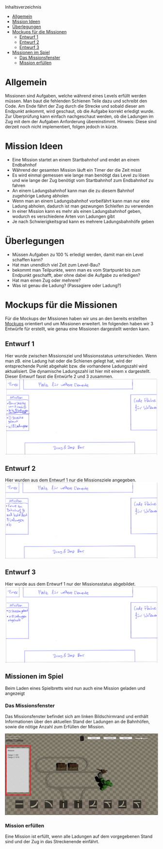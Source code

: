 Inhaltsverzeichnis 
- [Allgemein](#allgemein)
- [Mission Ideen](#mission-ideen)
- [Überlegungen](#überlegungen)
- [Mockups für die Missionen](#mockups-für-die-missionen)
   - [Entwurf 1](#entwurf-1)
   - [Entwurf 2](#entwurf-2)
   - [Entwurf 3](#entwurf-3)
- [Missionen im Spiel](#missionen-im-spiel)
   - [Das Missionsfenster](#das-missionsfenster)
   - [Mission erfüllen](#mission-erfüllen)
# Allgemein
Missionen sind Aufgaben, welche während eines Levels erfüllt werden müssen. Man baut die fehlenden Schienen Teile dazu und schreibt den Code. Am Ende fährt der Zug durch die Strecke und sobald dieser am Endpunkt ankommt, wird geschaut, ob die Aufgabe korrekt erledigt wurde. Zur Überprüfung kann einfach nachgeschaut werden, ob die Ladungen im Zug mit dem der Aufgaben Anforderung übereinstimmt.
Hinweis: Diese sind derzeit noch nicht implementiert, folgen jedoch in kürze. 

# Mission Ideen
- Eine Mission startet an einem Startbahnhof und endet an einem Endbahnhof
- Während der gesamten Mission läuft ein Timer der die Zeit misst
- Es wird einmal gemessen wie lange man benötigt das Level zu lösen und wie lange der Zug benötigt vom Startbahnhof zum Endbahnhof zu fahren 
- An einem Ladungsbahnhof kann man die zu diesem Bahnhof zugehörige Ladung abholen
- Wenn man an einem Ladungsbahnhof vorbeifährt kann man nur eine Ladung abholen, dadurch ist man gezwungen Schleifen zu verwenden
- In einer Mission kann es mehr als einen Ladungsbahnhof geben, wodurch es verschiedene Arten von Ladungen gibt
- Je nach Schwierigkeitsgrad kann es mehrere Ladungsbahnhöfe geben

# Überlegungen
- Müssen Aufgaben zu 100 % erledigt werden, damit man ein Level schaffen kann?
- Hat man unendlich viel Zeit zum Level-Bau?
- bekommt man Teilpunkte, wenn man es vom Startpunkt bis zum Endpunkt geschafft, aber ohne dabei die Aufgabe zu erledigen?
- Hat man einen Zug oder mehrere?
- Was ist genau die Ladung? (Passagiere oder Ladung?)

# Mockups für die Missionen
Für die Mockups der Missionen haben wir uns an den bereits erstellten [Mockups](MockUps) orientiert und um Missionen erweitert. Im folgenden haben wir 3 Entwürfe für erstellt, wie genau eine Missionen dargestellt werden kann.

## Entwurf 1
Hier wurde zwischen Missionsziel und Missionsstatus unterschieden. Wenn man zB. eine Ladung hat oder die Schienen gelegt hat, wird der entsprechende Punkt abgehakt bzw. die vorhandene Ladungszahl wird aktualisiert. Die dynamische Ladungszahl ist hier mit einem x dargestellt. Dieser Entwurf fasst die Entwürfe 2 und 3 zusammen.
![MissionsEntwurf-1](uploads/b6393d7dfcffe5e0f33e4af49e311059/MissionsEntwurf-1.png)

## Entwurf 2
Hier wurden aus dem Entwurf 1 nur die Missionsziele angegeben.
![MissionEntwurf-2](uploads/3ef2abf3764f0c2b8f1323caf7eb8f24/MissionEntwurf-2.png)

## Entwurf 3 
Hier wurde aus dem Entwurf 1 nur der Missionsstatus abgebildet.
![MissionsEntwurf-3](uploads/093f528b8dacdac307e709f51c26ee9a/MissionsEntwurf-3.png)

## Missionen im Spiel 
Beim Laden eines Spielbretts wird nun auch eine Mission geladen und angezeigt

### Das Missionsfenster 
Das Missionsfenster befindet sich am linken Bildschirmrand und enthält Informationen über den aktuellen Stand der Ladungen an de Bahnhöfen, sowie die nötige Anzahl zum Erfüllen der Mission.

![MissionScreen](uploads/3f26a55901aa3a42be16e7ff8e7b3ce3/MissionScreen.png)

### Mission erfüllen 
Eine Mission ist erfüllt, wenn alle Ladungen auf dem vorgegebenen Stand sind und der Zug in das Streckenende einfährt.
